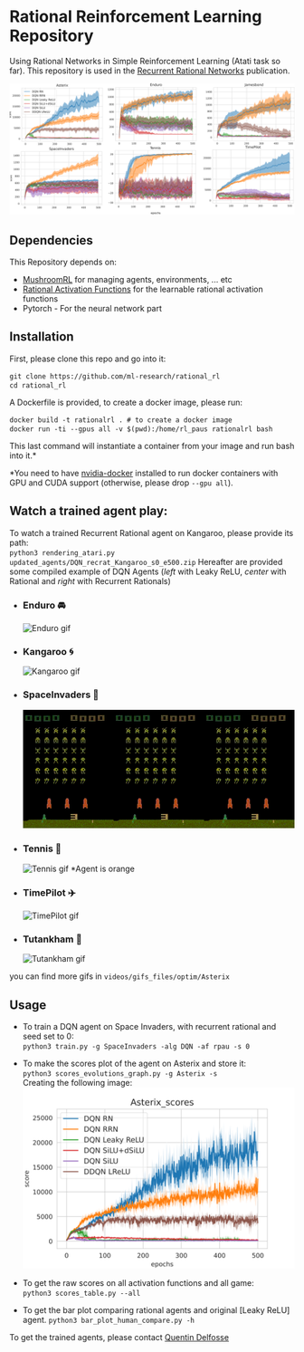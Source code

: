 # Rational Reinforcement Learning Repository

Using Rational Networks in Simple Reinforcement Learning (Atati task so far).
This repository is used in the [Recurrent Rational Networks](https://arxiv.org/pdf/2102.09407.pdf) publication.

![rl scores](./images/rl_scores.png)


## Dependencies
This Repository depends on:
* [MushroomRL](https://github.com/MushroomRL/mushroom-rl) for managing agents, environments, ... etc
* [Rational Activation Functions](https://github.com/ml-research/activation_functions) for the learnable rational activation functions
* Pytorch - For the neural network part

## Installation
First, please clone this repo and go into it:

    git clone https://github.com/ml-research/rational_rl
    cd rational_rl

A Dockerfile is provided, to create a docker image, please run:

    docker build -t rationalrl . # to create a docker image
    docker run -ti --gpus all -v $(pwd):/home/rl_paus rationalrl bash

This last command will instantiate a container from your image and run bash into it.*

\*You need to have [nvidia-docker](https://docs.nvidia.com/datacenter/cloud-native/container-toolkit/install-guide.html#docker) installed to run docker containers with GPU and CUDA support (otherwise, please drop `--gpu all`).

## Watch a trained agent play:
To watch a trained Recurrent Rational agent on Kangaroo, please provide its path: <br/>
`python3 rendering_atari.py updated_agents/DQN_recrat_Kangaroo_s0_e500.zip`
Hereafter are provided some compiled example of DQN Agents (*left* with Leaky ReLU, *center* with Rational and *right* with Recurrent Rationals)
* ### Enduro :oncoming_automobile:
  ![Enduro gif](./videos/gifs_files/Enduro-optim.gif)
* ### Kangaroo :cyclone:
  ![Kangaroo gif](./videos/gifs_files/Kangaroo-optim.gif)
* ### SpaceInvaders :space_invader:
  ![SpaceInvaders gif](./videos/gifs_files/SpaceInvaders-optim.gif)
* ### Tennis :tennis:
  ![Tennis gif](./videos/gifs_files/Tennis-optim.gif) *Agent is orange
* ### TimePilot :airplane:
  ![TimePilot gif](./videos/gifs_files/TimePilot-optim.gif)
* ### Tutankham :ring:
  ![Tutankham gif](./videos/gifs_files/Tutankham-optim.gif)

you can find more gifs in `videos/gifs_files/optim/Asterix`
## Usage
* To train a DQN agent on Space Invaders, with recurrent rational and seed set to 0: <br/>
`python3 train.py -g SpaceInvaders -alg DQN -af rpau -s 0`

* To make the scores plot of the agent on Asterix and store it:<br/>
`python3 scores_evolutions_graph.py -g Asterix -s` <br/>
Creating the following image: <br/>
![Alt text](./images/scores_graphs/Asterix_scores.svg)

* To get the raw scores on all activation functions and all game:<br/>
`python3 scores_table.py --all`

* To get the bar plot comparing rational agents and original [Leaky ReLU] agent.
`python3 bar_plot_human_compare.py -h`

To get the trained agents, please contact [Quentin Delfosse](mailto:quentin.delfosse@cs.tu-darmstadt.de)
